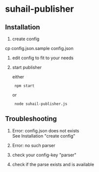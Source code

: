 # suhail-publisher

## Installation

1. create config

  cp config.json.sample config.json

1. edit config to fit to your needs

1. start publisher

    either

        npm start

    or

        node suhail-publisher.js

## Troubleshooting

1. Error: config.json does not exists  
  See Installation "create config"

1. Error: no such parser
  1. check your config-key "parser"
  1. check if the parse exists and is available

